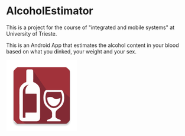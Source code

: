 # AlcoholEstimator 


This is a project for the course of "integrated and mobile systems" at University of Trieste.

This is an Android App that estimates the alcohol content in your blood based on what you dinked, your weight and your sex.

![logo img](https://github.com/AndreaGonzato/AlcoholEstimator/blob/main/app/src/main/res/mipmap-xxxhdpi/ic_launcher.png)
